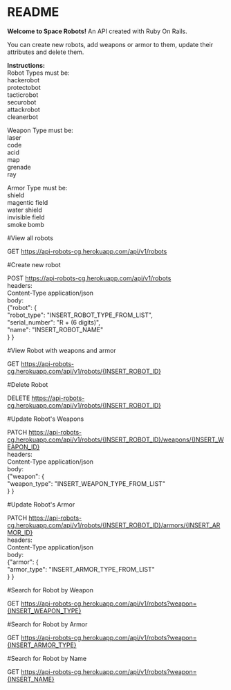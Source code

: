 # README
<strong>Welcome to Space Robots!</strong> An API created with Ruby On Rails.</br>

You can create new robots, add weapons or armor to them, update their attributes and delete them.</br>

<strong>Instructions:</strong> </br>
Robot Types must be:</br>
hackerobot </br>
protectobot </br>
tacticrobot </br>
securobot </br>
attackrobot </br>
cleanerbot

Weapon Type must be:</br>
laser </br>
code </br>
acid </br>
map </br>
grenade </br>
ray

Armor Type must be:</br>
shield </br>
magentic field</br>
water shield</br>
invisible field</br>
smoke bomb</br>

#View all robots</br>

GET https://api-robots-cg.herokuapp.com/api/v1/robots</br>

#Create new robot</br>

POST https://api-robots-cg.herokuapp.com/api/v1/robots</br>
headers:</br>
Content-Type application/json</br>
body:</br>
{"robot": {</br>
"robot_type": "INSERT_ROBOT_TYPE_FROM_LIST",</br>
"serial_number": "R + (6 digits)",</br>
"name": "INSERT_ROBOT_NAME"</br>
} }

#View Robot with weapons and armor</br>

GET https://api-robots-cg.herokuapp.com/api/v1/robots/{INSERT_ROBOT_ID}

#Delete Robot

DELETE https://api-robots-cg.herokuapp.com/api/v1/robots/{INSERT_ROBOT_ID}

#Update Robot's Weapons

PATCH https://api-robots-cg.herokuapp.com/api/v1/robots/{INSERT_ROBOT_ID}/weapons/{INSERT_WEAPON_ID}</br>
headers:</br>
Content-Type application/json</br>
body:</br>
{"weapon": {</br>
"weapon_type": "INSERT_WEAPON_TYPE_FROM_LIST"</br>
} }

#Update Robot's Armor

PATCH https://api-robots-cg.herokuapp.com/api/v1/robots/{INSERT_ROBOT_ID}/armors/{INSERT_ARMOR_ID}</br>
headers:</br>
Content-Type application/json</br>
body:</br>
{"armor": {</br>
"armor_type": "INSERT_ARMOR_TYPE_FROM_LIST"</br>
} }

#Search for Robot by Weapon

GET https://api-robots-cg.herokuapp.com/api/v1/robots?weapon={INSERT_WEAPON_TYPE}

#Search for Robot by Armor

GET https://api-robots-cg.herokuapp.com/api/v1/robots?weapon={INSERT_ARMOR_TYPE}

#Search for Robot by Name

GET https://api-robots-cg.herokuapp.com/api/v1/robots?weapon={INSERT_NAME}


